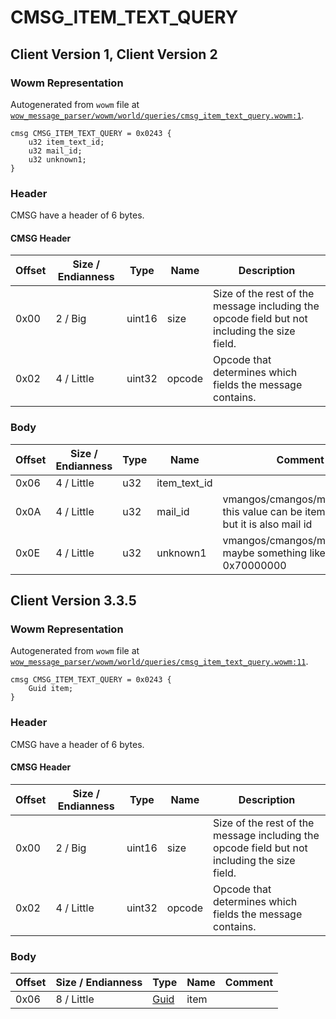 # CMSG_ITEM_TEXT_QUERY

## Client Version 1, Client Version 2

### Wowm Representation

Autogenerated from `wowm` file at [`wow_message_parser/wowm/world/queries/cmsg_item_text_query.wowm:1`](https://github.com/gtker/wow_messages/tree/main/wow_message_parser/wowm/world/queries/cmsg_item_text_query.wowm#L1).
```rust,ignore
cmsg CMSG_ITEM_TEXT_QUERY = 0x0243 {
    u32 item_text_id;
    u32 mail_id;
    u32 unknown1;
}
```
### Header

CMSG have a header of 6 bytes.

#### CMSG Header

| Offset | Size / Endianness | Type   | Name   | Description |
| ------ | ----------------- | ------ | ------ | ----------- |
| 0x00   | 2 / Big           | uint16 | size   | Size of the rest of the message including the opcode field but not including the size field.|
| 0x02   | 4 / Little        | uint32 | opcode | Opcode that determines which fields the message contains.|

### Body

| Offset | Size / Endianness | Type | Name | Comment |
| ------ | ----------------- | ---- | ---- | ------- |
| 0x06 | 4 / Little | u32 | item_text_id |  |
| 0x0A | 4 / Little | u32 | mail_id | vmangos/cmangos/mangoszero: this value can be item id in bag, but it is also mail id |
| 0x0E | 4 / Little | u32 | unknown1 | vmangos/cmangos/mangoszero: maybe something like state - 0x70000000 |

## Client Version 3.3.5

### Wowm Representation

Autogenerated from `wowm` file at [`wow_message_parser/wowm/world/queries/cmsg_item_text_query.wowm:11`](https://github.com/gtker/wow_messages/tree/main/wow_message_parser/wowm/world/queries/cmsg_item_text_query.wowm#L11).
```rust,ignore
cmsg CMSG_ITEM_TEXT_QUERY = 0x0243 {
    Guid item;
}
```
### Header

CMSG have a header of 6 bytes.

#### CMSG Header

| Offset | Size / Endianness | Type   | Name   | Description |
| ------ | ----------------- | ------ | ------ | ----------- |
| 0x00   | 2 / Big           | uint16 | size   | Size of the rest of the message including the opcode field but not including the size field.|
| 0x02   | 4 / Little        | uint32 | opcode | Opcode that determines which fields the message contains.|

### Body

| Offset | Size / Endianness | Type | Name | Comment |
| ------ | ----------------- | ---- | ---- | ------- |
| 0x06 | 8 / Little | [Guid](../types/packed-guid.md) | item |  |

